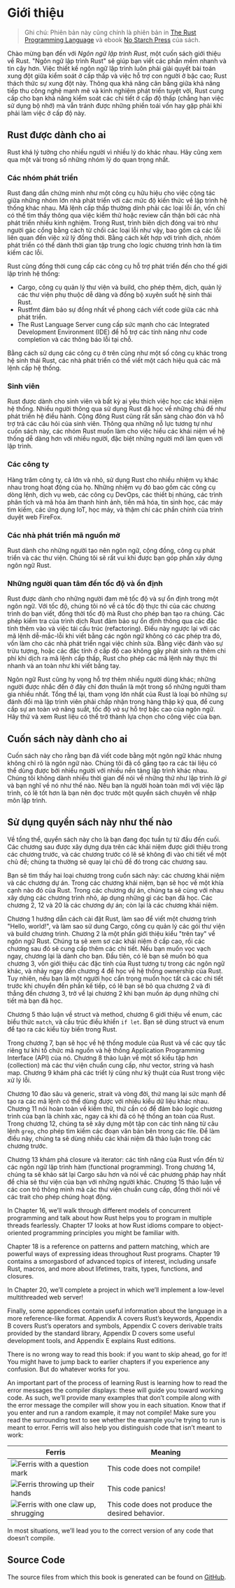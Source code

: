 # Giới thiệu

> Ghi chú: Phiên bản này cũng chính là phiên bản in
[The Rust Programming
> Language][nsprust] và ebook [No Starch
> Press][nsp] của sách.

[nsprust]: https://nostarch.com/rust
[nsp]: https://nostarch.com/

Chào mừng bạn đến với *Ngôn ngữ lập trình Rust*, một cuốn sách giới thiệu về Rust.
"Ngôn ngữ lập trình Rust" sẽ giúp bạn viết các phần mềm nhanh và tin cậy hơn.
Việc thiết kế ngôn ngữ lập trình luôn phải giải quyết bài toán xung đột giữa
kiểm soát ở cấp thấp và việc hỗ trợ con người ở bậc cao; Rust thách thức sự xung đột
này. Thông qua khả năng cân bằng giữa khả năng tiếp thu công nghệ mạnh mẽ và kinh nghiệm
phát triển tuyệt vời, Rust cung cấp cho bạn khả năng kiểm soát các chi tiết ở cấp độ 
thấp (chẳng hạn việc sử dụng bộ nhớ) mà vẫn tránh được những phiền toái vốn hay gặp phải
khi phải làm việc ở cấp độ này.

## Rust được dành cho ai

Rust khá lý tưởng cho nhiều người vì nhiều lý do khác nhau. Hãy cũng xem qua một 
vài trong số những nhóm lý do quan trọng nhất.

### Các nhóm phát triển

Rust đang dần chứng minh như một công cụ hữu hiệu cho việc cộng tác giữa những nhóm 
lớn nhà phát triển với các mức độ kiến thức về lập trình hệ thống khác nhau. Mã lệnh cấp thấp
thường dính phải các loại lỗi ẩn, vốn chỉ có thể tìm thấy thông qua việc kiểm thử 
hoặc review cẩn thận bởi các nhà phát triển nhiều kinh nghiệm. Trong Rust, trình biên
dịch đóng vai trò như người gác cổng bằng cách từ chối các loại lỗi như vậy, bao gồm
cả các lỗi liên quan đến việc xử lý đồng thời. Bằng cách kết hợp với trình dịch, nhóm
phát triển có thể dành thời gian tập trung cho logic chương trình hơn là tìm kiếm
các lỗi.

Rust cũng đồng thời cung cấp các công cụ hỗ trợ phát triển đến cho thế giới lập trình hệ thống:

* Cargo, công cụ quản lý thư viện và build, cho phép thêm, dịch, quản lý 
các thư viện phụ thuộc dễ dàng và đồng bộ xuyên suốt hệ sinh thái Rust.
* Rustfmt đảm bảo sự đồng nhất về phong cách viết code giữa các nhà phát triển.
* The Rust Language Server cung cấp sức mạnh cho các Integrated Development Environment (IDE) để 
hỗ trợ các tính năng như code completion và các thông báo lỗi tại chỗ.

Bằng cách sử dụng các công cụ ở trên cũng như một số công cụ khác trong hệ sinh thái
Rust, các nhà phát triển có thể viết một cách hiệu quả các mã lệnh cấp hệ thống.

### Sinh viên

Rust được dành cho sinh viên và bất kỳ ai yêu thích việc học các khái niệm 
hệ thống. Nhiều người thông qua sử dụng Rust đã học về những chủ đề như phát
triển hệ điều hành. Cộng đông Rust cũng rất sẵn sàng chào đón và hỗ trợ trả 
các câu hỏi của sinh viên. Thông qua những nỗ lực tương tự như cuốn sách này,
các nhóm Rust muốn làm cho việc hiểu các khái niệm về hệ thống dễ dàng hơn với 
nhiều người, đặc biệt những người mới làm quen với lập trình.

### Các công ty

Hàng trăm công ty, cả lớn và nhỏ, sử dụng Rust cho nhiều nhiệm vụ khác nhau trong 
hoạt động của họ. Những nhiệm vụ đó bao gồm các công cụ dòng lệnh, dịch vụ web, 
các công cụ DevOps, các thiết bị nhúng, các trình phân tích và mã hóa âm thanh 
hình ảnh, tiền mã hóa, tin sinh học, các máy tìm kiếm, các ứng dụng IoT, học máy, 
và thậm chí các phần chính của trình duyệt web FireFox.

### Các nhà phát triển mã nguồn mở

Rust dành cho những người tạo nên ngôn ngữ, cộng đồng, công cụ phát triển
và các thư viện. Chúng tôi sẽ rất vui khi được bạn góp phần xây dựng ngôn ngữ Rust.

### Những người quan tâm đến tốc độ và ổn định

Rust được dành cho những người đam mê tốc độ và sự ổn định trong một ngôn ngữ. Với
tốc độ, chúng tôi nó về cả tốc độ thực thi của các chương trình do bạn viết, đồng thời 
tốc độ mà Rust cho phép bạn tạo ra chúng. Các phép kiểm tra của trình dịch Rust đảm
bảo sự ổn định thông qua các đặc tính thêm vào và việc tái cấu trúc (refactoring). 
Điều này ngược lại với các mã lệnh dễ-mắc-lỗi khi viết bằng các ngôn ngữ không có 
các phép tra đó, vốn làm cho các nhà phát triển ngại việc chỉnh sửa. Bằng việc đánh 
vào sự trừu tượng, hoặc các đặc tính ở cấp độ cao không gây phát sinh ra thêm chi phí 
khi dịch ra mã lệnh cấp thấp, Rust cho phép các mã lệnh này thực thi nhanh và an toàn 
như khi viết bằng tay. 

Ngôn ngữ Rust cũng hy vọng hỗ trợ thêm nhiều người dùng khác; những người được nhắc
đến ở đây chỉ đơn thuần là một trong số những người tham gia nhiều nhất. Tổng thể
lại, tham vọng lớn nhất của Rust là loại bỏ những sự đánh đổi mà lập trình viên phải
chấp nhận trong hàng thập kỷ qua, để cung cấp sự an toàn *và* năng suất, tốc 
độ *và* sự hỗ trợ bậc cao của ngôn ngữ. Hãy thử và xem Rust liệu có thể trở thành 
lựa chọn cho công việc của bạn.

## Cuốn sách này dành cho ai

Cuốn sách này cho rằng bạn đã viết code bằng một ngôn ngữ khác nhưng không chỉ 
rõ là ngôn ngữ nào. Chúng tôi đã cố gắng tạo ra các tài liệu có thể dùng được 
bởi nhiều người với nhiều nền tảng lập trình khác nhau. Chúng tôi không dành nhiều
thời gian để nói về những thứ như lập trình *là gì* và bạn nghĩ về nó như thế nào.
Nếu bạn là người hoàn toàn mới với việc lập trình, có lẽ tốt hơn là bạn nên đọc 
trước một quyển sách chuyên về nhập môn lập trình.

## Sử dụng quyển sách này như thế nào

Về tổng thể, quyển sách này cho là bạn đang đọc tuần tự từ đầu đến cuối. Các chương
sau được xây dựng dựa trên các khái niệm được giới thiệu trong các chương trước,
và các chương trước có lẽ sẽ không đi vào chi tiết về một chủ đề; chúng ta thường
sẽ quay lại chủ đề đó trong các chương sau.

Bạn sẽ tìm thấy hai loại chương trong cuốn sách này: các chương khái niệm và các chương
dự án. Trong các chương khái niệm, bạn sẽ học về một khía cạnh nào đó của Rust. Trong 
các chương dự án, chúng ta sẽ cùng với nhau xây dựng các chương trình nhỏ, áp dụng 
những gì các bạn đã học. Các chương 2, 12 và 20 là các chương dự án; còn lại là các
chương khái niệm.

Chương 1 hướng dẫn cách cài đặt Rust, làm sao để viết một chương trình "Hello, world!",
và làm sao sử dung Cargo, công cụ quản lý các gói thư viện và build chương trình. 
Chương 2 là một phần giới thiệu kiểu "trên tay" về ngôn ngữ Rust. Chúng ta sẽ xem sơ
các khái niệm ở cấp cao, rồi các chương sau đó sẽ cung cấp thêm các chi tiết. Nếu
bạn muốn vọc vạch ngay, chương lại là dành cho bạn. Đầu tiên, có lẽ bạn sẽ muốn 
bỏ qua chương 3, vốn giới thiệu các đặc tính của Rust tương tự trong các ngôn
ngữ khác, và nhảy ngay đến chương 4 để học về hệ thống ownership của Rust. Tuy nhiên,
nếu bạn là một người học cẩn trọng muốn học tất cả các chi tiết trước khi chuyển đến
phần kế tiếp, có lẽ bạn sẽ bỏ qua chương 2 và đi thẳng đến chương 3, trở về lại chương 2
khi bạn muốn áp dụng những chi  tiết mà bạn đã học.

Chương 5 thảo luận về struct và method, chương 6 giới thiệu về enum, các biểu thức `match`,
và cấu trúc điều khiển `if let`. Bạn sẽ dùng struct và enum để tạo ra các kiểu tùy biến
trong Rust.

Trong chương 7, bạn sẽ học về hệ thống module của Rust và về các quy tắc riêng tư
khi tổ chức mã nguồn và hệ thống Application Programming Interface (API) của nó.
Chương 8 thảo luận về một số kiểu tập hơn (collection) mà các thư viện chuẩn cung
cấp, như vector, string và hash map. Chương 9 khám phá các triết lý cũng như kỹ thuật của
Rust trong việc xử lý lỗi. 

Chương 10 đào sâu và generic, strait và vòng đời, thứ mang lại sức mạnh để tạo 
ra các mã lệnh có thể dùng được với nhiều kiểu dữ liệu khác nhau. Chương 11 nói hoàn toàn 
về kiểm thử, thứ cần có để đảm bảo logic chương trình của bạn là chính xác, ngay cả khi 
đã có hệ thống an toàn của Rust. Trong chương 12, chúng ta sẽ xây dựng một tập con các 
tính năng từ câu lệnh `grep`, cho phép tìm kiếm các đoạn văn bản bên trong các file.
Để làm điều này, chúng ta sẽ dùng nhiều các khái niệm đã thảo luận trong các chương trước.

Chương 13 khám phá closure và iterator: các tính năng của Rust vốn đến từ các ngôn
ngữ lập trình hàm (functional programming). Trong chương 14, chúng ta sẽ khảo sát lại
Cargo sâu hơn và nói về các phương pháp hay nhất để chia sẻ thư viện của bạn với những người 
khác. Chương 15 thảo luận về các con trỏ thông minh mà các thư viện chuẩn cung cấp, đồng thời
nói về các trait cho phép chúng hoạt động.

In Chapter 16, we’ll walk through different models of concurrent programming
and talk about how Rust helps you to program in multiple threads fearlessly.
Chapter 17 looks at how Rust idioms compare to object-oriented programming
principles you might be familiar with.

Chapter 18 is a reference on patterns and pattern matching, which are powerful
ways of expressing ideas throughout Rust programs. Chapter 19 contains a
smorgasbord of advanced topics of interest, including unsafe Rust, macros, and
more about lifetimes, traits, types, functions, and closures.

In Chapter 20, we’ll complete a project in which we’ll implement a low-level
multithreaded web server!

Finally, some appendices contain useful information about the language in a
more reference-like format. Appendix A covers Rust’s keywords, Appendix B
covers Rust’s operators and symbols, Appendix C covers derivable traits
provided by the standard library, Appendix D covers some useful development
tools, and Appendix E explains Rust editions.

There is no wrong way to read this book: if you want to skip ahead, go for it!
You might have to jump back to earlier chapters if you experience any
confusion. But do whatever works for you.

<span id="ferris"></span>

An important part of the process of learning Rust is learning how to read the
error messages the compiler displays: these will guide you toward working code.
As such, we’ll provide many examples that don’t compile along with the error
message the compiler will show you in each situation. Know that if you enter
and run a random example, it may not compile! Make sure you read the
surrounding text to see whether the example you’re trying to run is meant to
error. Ferris will also help you distinguish code that isn’t meant to work:

| Ferris                                                                                                           | Meaning                                          |
|------------------------------------------------------------------------------------------------------------------|--------------------------------------------------|
| <img src="img/ferris/does_not_compile.svg" class="ferris-explain" alt="Ferris with a question mark"/>            | This code does not compile!                      |
| <img src="img/ferris/panics.svg" class="ferris-explain" alt="Ferris throwing up their hands"/>                   | This code panics!                                |
| <img src="img/ferris/not_desired_behavior.svg" class="ferris-explain" alt="Ferris with one claw up, shrugging"/> | This code does not produce the desired behavior. |

In most situations, we’ll lead you to the correct version of any code that
doesn’t compile.

## Source Code

The source files from which this book is generated can be found on
[GitHub][book].

[book]: https://github.com/rust-lang/book/tree/main/src
